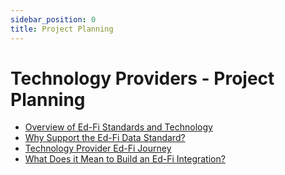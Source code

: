 ```yaml
---
sidebar_position: 0
title: Project Planning
---
```


# Technology Providers - Project Planning

* [Overview of Ed-Fi Standards and Technology](./overview-of-ed-fi-standards-and-technology.md)
* [Why Support the Ed-Fi Data Standard?](./why-support-the-ed-fi-data-standard.md)
* [Technology Provider Ed-Fi Journey](./technology-provider-ed-fi-journey.md)
* [What Does it Mean to Build an Ed-Fi Integration?](./what-does-it-mean-to-build-an-ed-fi-integration.md)
